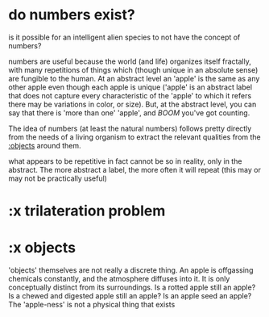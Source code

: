 
# do numbers exist?
is it possible for an intelligent alien species to not have the concept of numbers?

numbers are useful because the world (and life) organizes itself fractally, with many repetitions of things which (though unique in an absolute sense) are fungible to the human.
At an abstract level an 'apple' is the same as any other apple even though each apple is unique ('apple' is an abstract label that does not capture every characteristic of the 'apple' to which it refers there may be variations in color, or size). But, at the abstract level, you can say that there is 'more than one' 'apple', and *BOOM* you've got counting.

The idea of numbers (at least the natural numbers) follows pretty directly from the needs of a living organism to extract the relevant qualities from the [:objects](#objects) around them.

what appears to be repetitive in fact cannot be so in reality, only in the abstract.
The more abstract a label, the more often it will repeat (this may or may not be practically useful)

# :x trilateration problem

# :x objects
'objects' themselves are not really a discrete thing. An apple is offgassing chemicals constantly, and the atmosphere diffuses into it. It is only conceptually distinct from its surroundings.
Is a rotted apple still an apple?
Is a chewed and digested apple still an apple?
Is an apple seed an apple?
The 'apple-ness' is not a physical thing that exists
